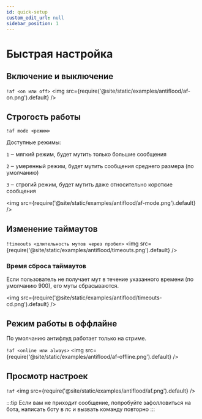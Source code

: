 ```yaml
---
id: quick-setup
custom_edit_url: null
sidebar_position: 1
---
```


# Быстрая настройка

## Включение и выключение
`!af <on или off>`
<img src={require('@site/static/examples/antiflood/af-on.png').default} />

## Строгость работы

`!af mode <режим>`

Доступные режимы:

 `1` ‒ мягкий режим, будет мутить только большие сообщения

 `2` ‒ умеренный режим, будет мутить сообщения среднего размера (по умолчанию)

 `3` ‒ строгий режим, будет мутить даже относительно короткие сообщения

<img src={require('@site/static/examples/antiflood/af-mode.png').default} />

## Изменение таймаутов

`!timeouts <длительность мутов через пробел>`
<img src={require('@site/static/examples/antiflood/timeouts.png').default} />

### Время сброса таймаутов
Если пользователь не получает мут в течение указанного времени (по умолчанию 900), его муты сбрасываются.

<img src={require('@site/static/examples/antiflood/timeouts-cd.png').default} />

## Режим работы в оффлайне
По умолчанию антифлуд работает только на стриме.

`!af <online или always>`
<img src={require('@site/static/examples/antiflood/af-offline.png').default} />


## Просмотр настроек

`!af`
<img src={require('@site/static/examples/antiflood/af.png').default} />

:::tip
Если вам не приходит сообщение, попробуйте зафолловиться на бота, написать боту в лс и вызвать команду повторно
:::